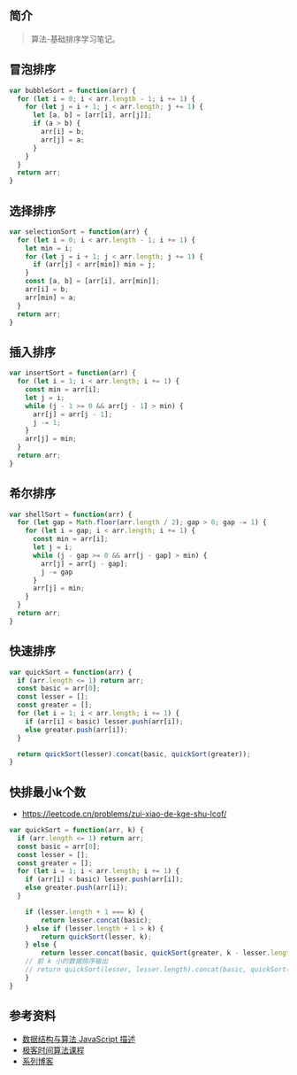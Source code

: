 ## 简介

> 算法-基础排序学习笔记。

## 冒泡排序

```js
var bubbleSort = function(arr) {
  for (let i = 0; i < arr.length - 1; i += 1) {
    for (let j = i + 1; j < arr.length; j += 1) {
      let [a, b] = [arr[i], arr[j]];
      if (a > b) {
        arr[i] = b;
        arr[j] = a;
      }
    }
  }
  return arr;
}
```

## 选择排序

```js
var selectionSort = function(arr) {
  for (let i = 0; i < arr.length - 1; i += 1) {
    let min = i;
    for (let j = i + 1; j < arr.length; j += 1) {
      if (arr[j] < arr[min]) min = j;
    }
    const [a, b] = [arr[i], arr[min]];
    arr[i] = b;
    arr[min] = a;
  }
  return arr;
}
```

## 插入排序

```js
var insertSort = function(arr) {
  for (let i = 1; i < arr.length; i += 1) {
    const min = arr[i];
    let j = i;
    while (j - 1 >= 0 && arr[j - 1] > min) {
      arr[j] = arr[j - 1];
      j -= 1;
    }
    arr[j] = min;
  }
  return arr;
}
```

## 希尔排序

```js
var shellSort = function(arr) {
  for (let gap = Math.floor(arr.length / 2); gap > 0; gap -= 1) {
    for (let i = gap; i < arr.length; i += 1) {
      const min = arr[i];
      let j = i;
      while (j - gap >= 0 && arr[j - gap] > min) {
        arr[j] = arr[j - gap];
        j -= gap
      }
      arr[j] = min;
    }
  }
  return arr;
}
```

## 快速排序

```js
var quickSort = function(arr) {
  if (arr.length <= 1) return arr;  
  const basic = arr[0];
  const lesser = [];
  const greater = [];
  for (let i = 1; i < arr.length; i += 1) {
    if (arr[i] < basic) lesser.push(arr[i]);
    else greater.push(arr[i]);
  }

  return quickSort(lesser).concat(basic, quickSort(greater));
}
```

## 快排最小k个数

- https://leetcode.cn/problems/zui-xiao-de-kge-shu-lcof/

```js
var quickSort = function(arr, k) {
  if (arr.length <= 1) return arr;  
  const basic = arr[0];
  const lesser = [];
  const greater = [];
  for (let i = 1; i < arr.length; i += 1) {
    if (arr[i] < basic) lesser.push(arr[i]);
    else greater.push(arr[i]);
  }

	if (lesser.length + 1 === k) {
		return lesser.concat(basic);
	} else if (lesser.length + 1 > k) {
		return quickSort(lesser, k);
	} else {
		return lesser.concat(basic, quickSort(greater, k - lesser.length - 1));
    // 前 k 小的数据排序输出
    // return quickSort(lesser, lesser.length).concat(basic, quickSort(greater, k - lesser.length - 1));
	}
}
```

## 参考资料

- [数据结构与算法 JavaScript 描述](https://book.douban.com/subject/25945449/)
- [极客时间算法课程](https://time.geekbang.org/course/intro/100019701)
- [系列博客](https://leetcode-solution-leetcode-pp.gitbook.io)
